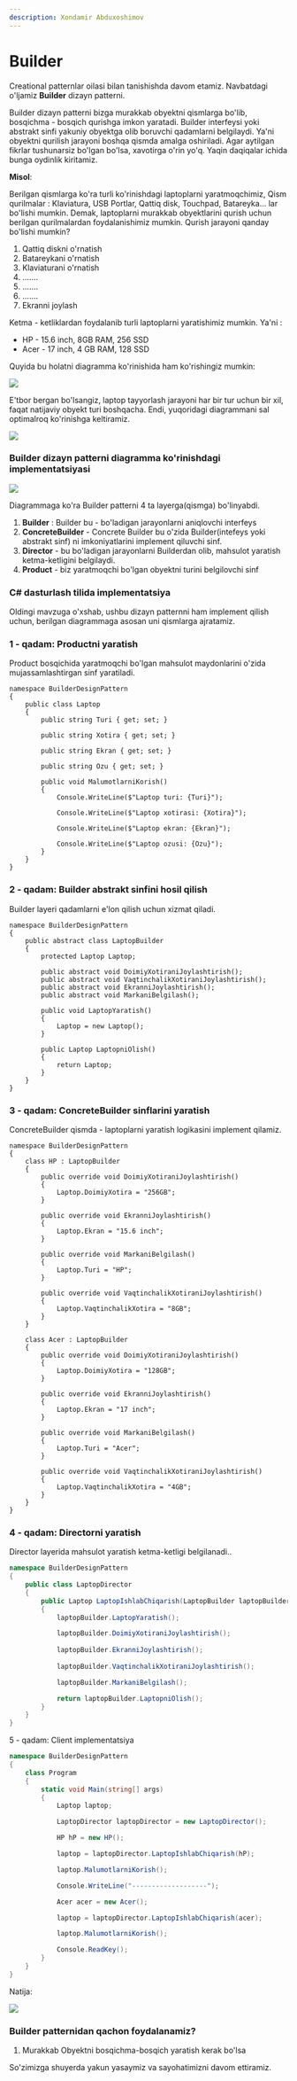 ```yaml
---
description: Xondamir Abduxoshimov
---
```


# Builder

Creational patternlar oilasi bilan tanishishda davom etamiz. Navbatdagi o'ljamiz **Builder** dizayn patterni. 

Builder dizayn patterni bizga murakkab obyektni qismlarga bo'lib, bosqichma - bosqich qurishga imkon yaratadi. Builder interfeysi yoki abstrakt sinfi yakuniy obyektga olib boruvchi qadamlarni belgilaydi. Ya'ni obyektni qurilish jarayoni boshqa qismda amalga oshiriladi. Agar aytilgan fikrlar tushunarsiz bo'lgan bo'lsa, xavotirga o'rin yo'q. Yaqin daqiqalar ichida bunga oydinlik kiritamiz. 

**Misol**:

Berilgan qismlarga ko'ra turli ko'rinishdagi laptoplarni yaratmoqchimiz, Qism qurilmalar : Klaviatura, USB Portlar, Qattiq disk, Touchpad, Batareyka... lar bo'lishi mumkin. Demak, laptoplarni murakkab obyektlarini qurish uchun berilgan qurilmalardan foydalanishimiz mumkin. Qurish jarayoni qanday bo'lishi mumkin?

1. Qattiq diskni o'rnatish
2. Batareykani o'rnatish
3. Klaviaturani o'rnatish
4. .......
5. .......
6. .......
7. Ekranni joylash

Ketma - ketliklardan foydalanib turli laptoplarni yaratishimiz mumkin. Ya'ni : 

* HP - 15.6 inch, 8GB RAM, 256 SSD
* Acer - 17 inch, 4 GB RAM, 128 SSD

Quyida bu holatni diagramma ko'rinishida ham ko'rishingiz mumkin:

![](../../../../.gitbook/assets/image%20%2858%29.png)

E'tbor bergan bo'lsangiz, laptop tayyorlash jarayoni har bir tur uchun bir xil, faqat natijaviy obyekt turi boshqacha. Endi, yuqoridagi diagrammani sal optimalroq ko'rinishga keltiramiz. 

![](../../../../.gitbook/assets/image%20%2848%29.png)

### Builder dizayn patterni diagramma ko'rinishdagi implementatsiyasi

![](../../../../.gitbook/assets/image%20%2860%29.png)

Diagrammaga ko'ra Builder patterni 4 ta layerga\(qismga\) bo'linyabdi.

1. **Builder** : Builder bu - bo'ladigan jarayonlarni aniqlovchi interfeys
2. **ConcreteBuilder** - Concrete Builder bu o'zida Builder\(intefeys yoki abstrakt sinf\) ni imkoniyatlarini implement qiluvchi sinf. 
3. **Director** - bu bo'ladigan jarayonlarni Builderdan olib, mahsulot yaratish ketma-ketligini belgilaydi.
4. **Product** - biz yaratmoqchi bo'lgan obyektni turini belgilovchi sinf

### C\# dasturlash tilida implementatsiya

Oldingi mavzuga o'xshab, ushbu dizayn patternni ham implement qilish uchun, berilgan diagrammaga asosan uni qismlarga ajratamiz.

### 1 - qadam: Productni yaratish

Product bosqichida yaratmoqchi bo'lgan mahsulot maydonlarini o'zida mujassamlashtirgan sinf yaratiladi.

```text
namespace BuilderDesignPattern
{
    public class Laptop
    {
        public string Turi { get; set; }

        public string Xotira { get; set; }

        public string Ekran { get; set; }

        public string Ozu { get; set; }

        public void MalumotlarniKorish()
        {
            Console.WriteLine($"Laptop turi: {Turi}");

            Console.WriteLine($"Laptop xotirasi: {Xotira}");

            Console.WriteLine($"Laptop ekran: {Ekran}");

            Console.WriteLine($"Laptop ozusi: {Ozu}");
        }
    }
}
```

###  2 - qadam: Builder abstrakt sinfini hosil qilish

Builder layeri qadamlarni e'lon qilish uchun xizmat qiladi.

```text
namespace BuilderDesignPattern
{
    public abstract class LaptopBuilder
    {
        protected Laptop Laptop;
    
        public abstract void DoimiyXotiraniJoylashtirish();
        public abstract void VaqtinchalikXotiraniJoylashtirish();
        public abstract void EkranniJoylashtirish();
        public abstract void MarkaniBelgilash();
    
        public void LaptopYaratish()
        {
            Laptop = new Laptop();
        }
    
        public Laptop LaptopniOlish()
        {
            return Laptop;
        }
    }
}
```

### 3 - qadam: ConcreteBuilder sinflarini yaratish

ConcreteBuilder qismda - laptoplarni yaratish logikasini implement qilamiz.

```text
namespace BuilderDesignPattern
{
    class HP : LaptopBuilder
    {
        public override void DoimiyXotiraniJoylashtirish()
        {
            Laptop.DoimiyXotira = "256GB";
        }
    
        public override void EkranniJoylashtirish()
        {
            Laptop.Ekran = "15.6 inch";
        }
    
        public override void MarkaniBelgilash()
        {
            Laptop.Turi = "HP";
        }
    
        public override void VaqtinchalikXotiraniJoylashtirish()
        {
            Laptop.VaqtinchalikXotira = "8GB";
        }
    }
    
    class Acer : LaptopBuilder
    {
        public override void DoimiyXotiraniJoylashtirish()
        {
            Laptop.DoimiyXotira = "128GB";
        }
    
        public override void EkranniJoylashtirish()
        {
            Laptop.Ekran = "17 inch";
        }
    
        public override void MarkaniBelgilash()
        {
            Laptop.Turi = "Acer";
        }
    
        public override void VaqtinchalikXotiraniJoylashtirish()
        {
            Laptop.VaqtinchalikXotira = "4GB";
        }
    }
}
```

### 4 - qadam: Directorni yaratish

Director layerida mahsulot yaratish ketma-ketligi belgilanadi..

```csharp
namespace BuilderDesignPattern
{
    public class LaptopDirector
    {
        public Laptop LaptopIshlabChiqarish(LaptopBuilder laptopBuilder)
        {
            laptopBuilder.LaptopYaratish();

            laptopBuilder.DoimiyXotiraniJoylashtirish();
            
            laptopBuilder.EkranniJoylashtirish();
            
            laptopBuilder.VaqtinchalikXotiraniJoylashtirish();

            laptopBuilder.MarkaniBelgilash();

            return laptopBuilder.LaptopniOlish();
        }
    }
}
```

5 - qadam: Client implementatsiya

```csharp
namespace BuilderDesignPattern
{
    class Program
    {
        static void Main(string[] args)
        {
            Laptop laptop;

            LaptopDirector laptopDirector = new LaptopDirector();

            HP hP = new HP();

            laptop = laptopDirector.LaptopIshlabChiqarish(hP);

            laptop.MalumotlarniKorish();

            Console.WriteLine("-------------------");

            Acer acer = new Acer();

            laptop = laptopDirector.LaptopIshlabChiqarish(acer);

            laptop.MalumotlarniKorish();

            Console.ReadKey();
        }
    }
}
```

Natija:

![](../../../../.gitbook/assets/image%20%2863%29.png)

### Builder patternidan qachon foydalanamiz?

1. Murakkab Obyektni bosqichma-bosqich yaratish kerak bo'lsa

So'zimizga shuyerda yakun yasaymiz va sayohatimizni davom ettiramiz.

